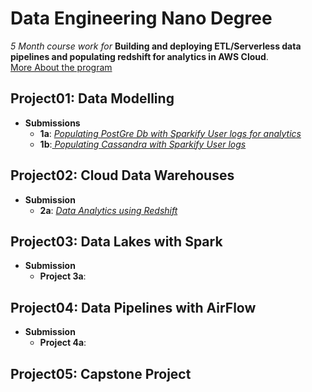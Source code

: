 # Data Engineering Nano Degree
_5 Month course work for_ __Building and deploying ETL/Serverless data pipelines and populating redshift for analytics in AWS Cloud__.  
[More About the program](https://www.udacity.com/course/data-engineer-nanodegree--nd027)

## Project01: Data Modelling
* __Submissions__
  - __1a__: <a href="https://github.com/rv1448/Data-Engineering-Nano-Degree/tree/master/Project01.Submission"><em> Populating PostGre Db with Sparkify User logs for analytics</em></a>
  - __1b__:<a href="https://github.com/rv1448/Data-Engineering-Nano-Degree/tree/master/Project02.Submission"><em> Populating Cassandra with Sparkify User logs</em></a>
  
## Project02: Cloud Data Warehouses
* __Submission__
  - __2a__: <a href="https://github.com/rv1448/Data-Engineering-Nano-Degree/tree/master/Project03.Submission"><em>Data Analytics using Redshift</em></a>
  
## Project03: Data Lakes with Spark
* __Submission__
  - __Project 3a__:  
  
## Project04: Data Pipelines with AirFlow
* __Submission__
  - __Project 4a__: 
  
## Project05: Capstone Project
